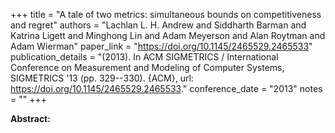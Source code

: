 +++
title = "A tale of two metrics: simultaneous bounds on competitiveness and regret"
authors = "Lachlan L. H. Andrew and Siddharth Barman and Katrina Ligett and Minghong Lin and Adam Meyerson and Alan Roytman and Adam Wierman"
paper_link = "https://doi.org/10.1145/2465529.2465533"
publication_details = "(2013). In ACM SIGMETRICS / International Conference on Measurement and Modeling of Computer Systems,  SIGMETRICS '13 (pp. 329--330). {ACM}, url: <a href='https://doi.org/10.1145/2465529.2465533' target='_blank'>https://doi.org/10.1145/2465529.2465533</a>."
conference_date = "2013"
notes = ""
+++

<b>Abstract:</b>
